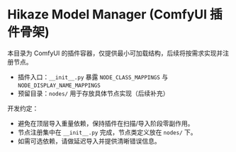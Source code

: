 # Hikaze Model Manager (ComfyUI 插件骨架)

本目录为 ComfyUI 的插件容器，仅提供最小可加载结构，后续将按需求实现并注册节点。

- 插件入口：`__init__.py` 暴露 `NODE_CLASS_MAPPINGS` 与 `NODE_DISPLAY_NAME_MAPPINGS`
- 预留目录：`nodes/` 用于存放具体节点实现（后续补充）

开发约定：
- 避免在顶层导入重量依赖，保持插件在扫描/导入阶段零副作用。
- 节点注册集中在 `__init__.py` 完成，节点类定义放在 `nodes/` 下。
- 如需可选依赖，请做延迟导入并提供清晰错误信息。

